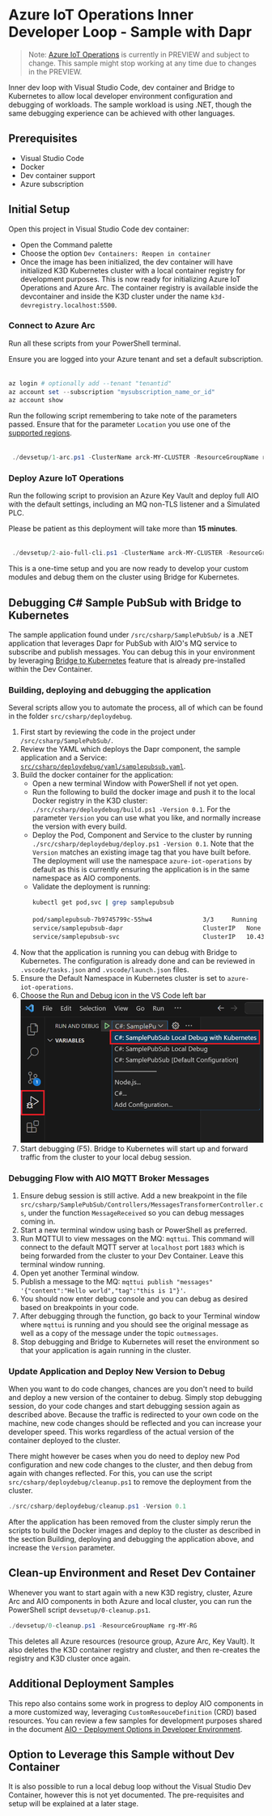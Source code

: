 # Azure IoT Operations Inner Developer Loop - Sample with Dapr

> Note: [Azure IoT Operations](https://learn.microsoft.com/en-us/azure/iot-operations/) is currently in PREVIEW and subject to change. This sample might stop working at any time due to changes in the PREVIEW.

Inner dev loop with Visual Studio Code, dev container and Bridge to Kubernetes to allow local developer environment configuration and debugging of workloads.
The sample workload is using .NET, though the same debugging experience can be achieved with other languages.

## Prerequisites

- Visual Studio Code
- Docker
- Dev container support
- Azure subscription

## Initial Setup

Open this project in Visual Studio Code dev container:

- Open the Command palette
- Choose the option `Dev Containers: Reopen in container`
- Once the image has been initialized, the dev container will have initialized K3D Kubernetes cluster with a local container registry for development purposes. This is now ready for initializing Azure IoT Operations and Azure Arc. The container registry is available inside the devcontainer and inside the K3D cluster under the name `k3d-devregistry.localhost:5500`.

### Connect to Azure Arc

Run all these scripts from your PowerShell terminal.

Ensure you are logged into your Azure tenant and set a default subscription.

```powershell
 
az login # optionally add --tenant "tenantid"
az account set --subscription "mysubscription_name_or_id"
az account show

```

Run the following script remembering to take note of the parameters passed. Ensure that for the parameter `Location` you use one of the [supported regions](https://learn.microsoft.com/en-us/azure/iot-operations/get-started/quickstart-deploy?tabs=linux).

```powershell
 
 ./devsetup/1-arc.ps1 -ClusterName arck-MY-CLUSTER -ResourceGroupName rg-MY-RG -Location northeurope

```

### Deploy Azure IoT Operations

Run the following script to provision an Azure Key Vault and deploy full AIO with the default settings,  including an MQ non-TLS listener and a Simulated PLC.

Please be patient as this deployment will take more than **15 minutes**.

```powershell
 
 ./devsetup/2-aio-full-cli.ps1 -ClusterName arck-MY-CLUSTER -ResourceGroupName rg-MY-RG -KeyVaultName kv-MY-KEYVAULTNAME

```

This is a one-time setup and you are now ready to develop your custom modules and debug them on the cluster using Bridge for Kubernetes.

## Debugging C# Sample PubSub with Bridge to Kubernetes

The sample application found under `/src/csharp/SamplePubSub/` is a .NET application that leverages Dapr for PubSub with AIO's MQ service to subscribe and publish messages. You can debug this in your environment by leveraging [Bridge to Kubernetes]() feature that is already pre-installed within the Dev Container.

### Building, deploying and debugging the application

Several scripts allow you to automate the process, all of which can be found in the folder `src/csharp/deploydebug`.

1. First start by reviewing the code in the project under `/src/csharp/SamplePubSub/`.
2. Review the YAML which deploys the Dapr component, the sample application and a Service: [`src/csharp/deploydebug/yaml/samplepubsub.yaml`](src/csharp/deploydebug/yaml/samplepubsub.yaml).
3. Build the docker container for the application:
    - Open a new terminal Window with PowerShell if not yet open.
    - Run the following to build the docker image and push it to the local Docker registry in the K3D cluster: ` ./src/csharp/deploydebug/build.ps1 -Version 0.1 `. For the parameter `Version` you can use what you like, and normally increase the version with every build.
    - Deploy the Pod, Component and Service to the cluster by running `./src/csharp/deploydebug/deploy.ps1 -Version 0.1`. Note that the `Version` matches an existing image tag that you have built before. The deployment will use the namespace `azure-iot-operations` by default as this is currently ensuring the application is in the same namespace as AIO components.
    - Validate the deployment is running:
        ```bash
        kubectl get pod,svc | grep samplepubsub

        pod/samplepubsub-7b9745799c-55hw4              3/3     Running   0             16m
        service/samplepubsub-dapr                      ClusterIP   None            <none>        80/TCP,50001/TCP,50002/TCP,9090/TCP             2d17h
        service/samplepubsub-svc                       ClusterIP   10.43.76.40     <none>        5111/TCP             2d17h
        ```
4. Now that the application is running you can debug with Bridge to Kubernetes. The configuration is already done and can be reviewed in `.vscode/tasks.json` and `.vscode/launch.json` files.
5. Ensure the Default Namespace in Kubernetes cluster is set to `azure-iot-operations`.
6. Choose the Run and Debug icon in the VS Code left bar ![img](./docs/images/debugwithk8s.png)
7. Start debugging (F5). Bridge to Kubernetes will start up and forward traffic from the cluster to your local debug session.

### Debugging Flow with AIO MQTT Broker Messages

1. Ensure debug session is still active. Add a new breakpoint in the file `src/csharp/SamplePubSub/Controllers/MessagesTransformerController.cs`, under the function `MessageReceived` so you can debug messages coming in.
1. Start a new terminal window using bash or PowerShell as preferred.
1. Run MQTTUI to view messages on the MQ: `mqttui`. This command will connect to the default MQTT server at `localhost` port `1883` which is being forwarded from the cluster to your Dev Container. Leave this terminal window running.
1. Open yet another Terminal window.
1. Publish a message to the MQ: `mqttui publish "messages" '{"content":"Hello world","tag":"this is 1"}'`.
1. You should now enter debug console and you can debug as desired based on breakpoints in your code.
1. After debugging through the function, go back to your Terminal window where `mqttui` is running and you should see the original message as well as a copy of the message under the topic `outmessages`.
1. Stop debugging and Bridge to Kubernetes will reset the environment so that your application is again running in the cluster.

### Update Application and Deploy New Version to Debug

When you want to do code changes, chances are you don't need to build and deploy a new version of the container to debug. Simply stop debugging session, do your code changes and start debugging session again as described above. Because the traffic is redirected to your own code on the machine, new code changes should be reflected and you can increase your developer speed. This works regardless of the actual version of the container deployed to the cluster.

There might however be cases when you do need to deploy new Pod configuration and new code changes to the cluster, and then debug from again with changes reflected. For this, you can use the script `src/csharp/deploydebug/cleanup.ps1` to remove the deployment from the cluster.

```powershell
./src/csharp/deploydebug/cleanup.ps1 -Version 0.1
```

After the application has been removed from the cluster simply rerun the scripts to build the Docker images and deploy to the cluster as described in the section Building, deploying and debugging the application above, and increase the `Version` parameter.

## Clean-up Environment and Reset Dev Container

Whenever you want to start again with a new K3D registry, cluster, Azure Arc and AIO components in both Azure and local cluster, you can run the PowerShell script `devsetup/0-cleanup.ps1`.

```powershell
./devsetup/0-cleanup.ps1 -ResourceGroupName rg-MY-RG
```

This deletes all Azure resources (resource group, Azure Arc, Key Vault). It also deletes the K3D container registry and cluster, and then re-creates the registry and K3D cluster once again.

## Additional Deployment Samples

This repo also contains some work in progress to deploy AIO components in a more customized way, leveraging `CustomResouceDefinition` (CRD) based resources. You can review a few samples for development purposes shared in the document [AIO - Deployment Options in Developer Environment](./devsetup/readme.md).

## Option to Leverage this Sample without Dev Container

It is also possible to run a local debug loop without the Visual Studio Dev Container, however this is not yet documented. The pre-requisites and setup will be explained at a later stage.
